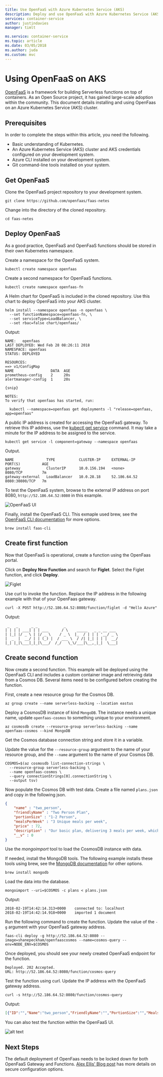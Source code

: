```yaml
---
title: Use OpenFaaS with Azure Kubernetes Service (AKS)
description: Deploy and use OpenFaaS with Azure Kubernetes Service (AKS)
services: container-service
author: justindavies
manager: timlt

ms.service: container-service
ms.topic: article
ms.date: 03/05/2018
ms.author: juda
ms.custom: mvc
---
```


# Using OpenFaaS on AKS

[OpenFaaS][open-faas] is a framework for building Serverless functions on top of containers. As an Open Source project, it has gained large-scale adoption within the community. This document details installing and using OpenFaas on an Azure Kubernetes Service (AKS) cluster.

## Prerequisites

In order to complete the steps within this article, you need the following.

* Basic understanding of Kubernetes.
* An Azure Kubernetes Service (AKS) cluster and AKS credentials configured on your development system.
* Azure CLI installed on your development system.
* Git command-line tools installed on your system.

## Get OpenFaaS

Clone the OpenFaaS project repository to your development system.

```azurecli-interactive
git clone https://github.com/openfaas/faas-netes
```

Change into the directory of the cloned repository.

```azurecli-interactive
cd faas-netes
```

## Deploy OpenFaaS

As a good practice, OpenFaaS and OpenFaaS functions should be stored in their own Kubernetes namespace.

Create a namespace for the OpenFaaS system.

```azurecli-interactive
kubectl create namespace openfaas
```

Create a second namespace for OpenFaaS functions.

```azurecli-interactive
kubectl create namespace openfaas-fn
```

A Helm chart for OpenFaaS is included in the cloned repository. Use this chart to deploy OpenFaaS into your AKS cluster.

```azurecli-interactive
helm install --namespace openfaas -n openfaas \
  --set functionNamespace=openfaas-fn, \
  --set serviceType=LoadBalancer, \
  --set rbac=false chart/openfaas/
```

Output:

```
NAME:   openfaas
LAST DEPLOYED: Wed Feb 28 08:26:11 2018
NAMESPACE: openfaas
STATUS: DEPLOYED

RESOURCES:
==> v1/ConfigMap
NAME                 DATA  AGE
prometheus-config    2     20s
alertmanager-config  1     20s

{snip}

NOTES:
To verify that openfaas has started, run:

  kubectl --namespace=openfaas get deployments -l "release=openfaas, app=openfaas"
```

A public IP address is created for accessing the OpenFaaS gateway. To retrieve this IP address, use the [kubectl get service][kubectl-get] command. It may take a minute for the IP address to be assigned to the service.

```console
kubectl get service -l component=gateway --namespace openfaas
```

Output.

```console
NAME               TYPE           CLUSTER-IP     EXTERNAL-IP    PORT(S)          AGE
gateway            ClusterIP      10.0.156.194   <none>         8080/TCP         7m
gateway-external   LoadBalancer   10.0.28.18     52.186.64.52   8080:30800/TCP   7m
```

To test the OpenFaaS system, browse to the external IP address on port 8080, `http://52.186.64.52:8080` in this example.

![OpenFaaS UI](media/container-service-serverless/openfaas.png)

Finally, install the OpenFaaS CLI. This exmaple used brew, see the [OpenFaaS CLI documentation][open-faas-cli] for more options.

```console
brew install faas-cli
```

## Create first function

Now that OpenFaaS is operational, create a function using the OpenFaas portal.

Click on **Deploy New Function** and search for **Figlet**. Select the Figlet function, and click **Deploy**.

![Figlet](media/container-service-serverless/figlet.png)

Use curl to invoke the function. Replace the IP address in the following example with that of your OpenFaas gateway.

```azurecli-interactive
curl -X POST http://52.186.64.52:8080/function/figlet -d "Hello Azure"
```

Output:

```console
 _   _      _ _            _
| | | | ___| | | ___      / \    _____   _ _ __ ___
| |_| |/ _ \ | |/ _ \    / _ \  |_  / | | | '__/ _ \
|  _  |  __/ | | (_) |  / ___ \  / /| |_| | | |  __/
|_| |_|\___|_|_|\___/  /_/   \_\/___|\__,_|_|  \___|

```

## Create second function

Now create a second function. This example will be deployed using the OpenFaaS CLI and includes a custom container image and retrieving data from a Cosmos DB. Several items need to be configured before creating the function.

First, create a new resource group for the Cosmos DB.

```azurecli-interactive
az group create --name serverless-backing --location eastus
```

Deploy a CosmosDB instance of kind `MongoDB`. The instance needs a unique name, update `openfaas-cosmos` to something unique to your environment.

```azurecli-interactive
az cosmosdb create --resource-group serverless-backing --name openfaas-cosmos --kind MongoDB
```

Get the Cosmos database connection string and store it in a variable.

Update the value for the `--resource-group` argument to the name of your resource group, and the `--name` argument to the name of your Cosmos DB.

```azurecli-interactive
COSMOS=$(az cosmosdb list-connection-strings \
  --resource-group serverless-backing \
  --name openfaas-cosmos \
  --query connectionStrings[0].connectionString \
  --output tsv)
```

Now populate the Cosmos DB with test data. Create a file named `plans.json` and copy in the following json.

```json
{
	"name" : "two_person",
	"friendlyName" : "Two Person Plan",
	"portionSize" : "1-2 Person",
	"mealsPerWeek" : "3 Unique meals per week",
	"price" : 72,
	"description" : "Our basic plan, delivering 3 meals per week, which will feed 1-2 people.",
	"__v" : 0
}
```

Use the *mongoimport* tool to load the CosmosDB instance with data.

If needed, install the MongoDB tools. The following example installs these tools using brew, see the [MongoDB documentation][install-mongo] for other options.

```azurecli-interactive
brew install mongodb
```

Load the data into the database.

```azurecli-interactive
mongoimport --uri=$COSMOS -c plans < plans.json
```

Output:

```console
2018-02-19T14:42:14.313+0000    connected to: localhost
2018-02-19T14:42:14.918+0000    imported 1 document
```

Run the following command to create the function. Update the value of the `-g` argument with your OpenFaaS gateway address.

```azurecli-interctive
faas-cli deploy -g http://52.186.64.52:8080 --image=shanepeckham/openfaascosmos --name=cosmos-query --env=NODE_ENV=$COSMOS
```

Once deployed, you should see your newly created OpenFaaS endpoint for the function.

```console
Deployed. 202 Accepted.
URL: http://52.186.64.52:8080/function/cosmos-query
```

Test the function using curl. Update the IP address with the OpenFaaS gateway address.

```console
curl -s http://52.186.64.52:8080/function/cosmos-query
```

Output:

```json
[{"ID":"","Name":"two_person","FriendlyName":"","PortionSize":"","MealsPerWeek":"","Price":72,"Description":"Our basic plan, delivering 3 meals per week, which will feed 1-2 people."}]
```

You can also test the function within the OpenFaaS UI.

![alt text](media/container-service-serverless/OpenFaaSUI.png)

## Next Steps

The default deployment of OpenFaas needs to be locked down for both OpenFaaS Gateway and Functions. [Alex Ellis' Blog post](https://blog.alexellis.io/lock-down-openfaas/) has more details on secure configuration options.

<!-- LINKS - external -->
[install-mongo]: https://docs.mongodb.com/manual/installation/
[kubectl-get]: https://kubernetes.io/docs/reference/generated/kubectl/kubectl-commands#get
[open-faas]: https://www.openfaas.com/
[open-faas-cli]: https://github.com/openfaas/faas-cli